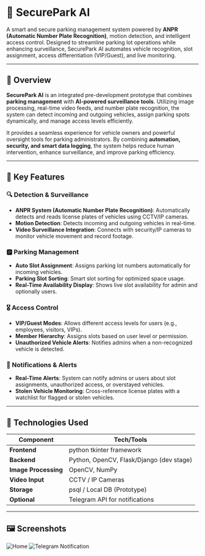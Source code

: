 # 🚗 SecurePark AI

A smart and secure parking management system powered by **ANPR (Automatic Number Plate Recognition)**, motion detection, and intelligent access control. Designed to streamline parking lot operations while enhancing surveillance, SecurePark AI automates vehicle recognition, slot assignment, access differentiation (VIP/Guest), and live monitoring.

---

## 🧠 Overview

**SecurePark AI** is an integrated pre-development prototype that combines **parking management** with **AI-powered surveillance tools**. Utilizing image processing, real-time video feeds, and number plate recognition, the system can detect incoming and outgoing vehicles, assign parking spots dynamically, and manage access levels efficiently.

It provides a seamless experience for vehicle owners and powerful oversight tools for parking administrators. By combining **automation, security, and smart data logging**, the system helps reduce human intervention, enhance surveillance, and improve parking efficiency.

---

## 🎯 Key Features

### 🔍 Detection & Surveillance
- **ANPR System (Automatic Number Plate Recognition)**: Automatically detects and reads license plates of vehicles using CCTV/IP cameras.
- **Motion Detection**: Detects incoming and outgoing vehicles in real-time.
- **Video Surveillance Integration**: Connects with security/IP cameras to monitor vehicle movement and record footage.

### 🅿️ Parking Management
- **Auto Slot Assignment**: Assigns parking lot numbers automatically for incoming vehicles.
- **Parking Slot Sorting**: Smart slot sorting for optimized space usage.
- **Real-Time Availability Display**: Shows live slot availability for admin and optionally users.

### 🎖️ Access Control
- **VIP/Guest Modes**: Allows different access levels for users (e.g., employees, visitors, VIPs).
- **Member Hierarchy**: Assigns slots based on user level or permission.
- **Unauthorized Vehicle Alerts**: Notifies admins when a non-recognized vehicle is detected.

### 🔔 Notifications & Alerts
- **Real-Time Alerts**: System can notify admins or users about slot assignments, unauthorized access, or overstayed vehicles.
- **Stolen Vehicle Monitoring**: Cross-reference license plates with a watchlist for flagged or stolen vehicles.

---

## 🧰 Technologies Used

| Component            | Tech/Tools                                 |
|----------------------|---------------------------------------------|
| **Frontend**         | python tkinter framework         |
| **Backend**          | Python, OpenCV, Flask/Django (dev stage)   |
| **Image Processing** | OpenCV, NumPy                              |
| **Video Input**      | CCTV / IP Cameras                          |
| **Storage**          | psql / Local DB (Prototype)              |
| **Optional**         | Telegram API for notifications             |

---

## 🖼️ Screenshots

![Home](https://github.com/user-attachments/assets/938d732b-0eab-4fdb-b6fe-449f97c520c9)
![Telegram Notification](https://github.com/user-attachments/assets/2c001e59-d302-4674-888e-3240c670ce3f)


